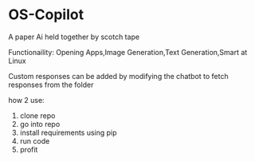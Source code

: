 # OS-Copilot
A paper Ai held together by scotch tape



Functionaility: Opening Apps,Image Generation,Text Generation,Smart at Linux


Custom responses can be added by modifying the chatbot to fetch responses from the folder


how 2 use:
1. clone repo
2. go into repo
3. install requirements using pip
4. run code
5. profit


